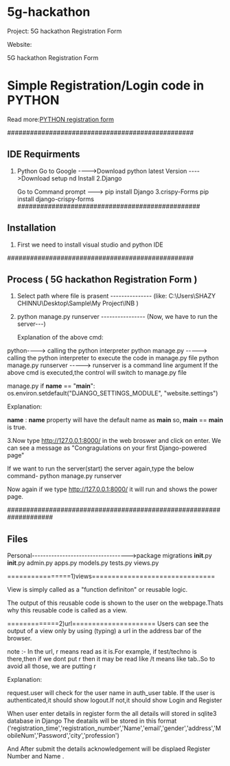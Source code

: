 # 5g-hackathon


Project:
5G hackathon Registration Form

Website:

5G hackathon Registration Form

# Simple Registration/Login code in PYTHON

Read more:[PYTHON registration form](http://127.0.0.1:8000/5GHackathon/home/) 

#################################################

## IDE Requirments

1. Python 
	Go to Google ---->Download python latest Version ---->Download setup nd Install
2.Django

	Go to Command prompt --->  pip install Django
3.crispy-Forms 
	pip install django-crispy-forms
################################################

## Installation
1. First we need to install visual studio and python IDE

#################################################

## Process ( 5G hackathon Registration Form )


1. Select path where file is prasent    ---------------   (like:    C:\Users\SHAZY CHINNU\Desktop\Sample\My Project\INB )

2. python manage.py runserver      ----------------  (Now, we have to run the server---)

	Explanation of the above cmd:

python----> calling the python interpreter
python manage.py -----> calling the python interpreter to execute the code in manage.py file
python manage.py runserver -----> runserver is a command line argument
If the above cmd is executed,the control will switch to manage.py file 

manage.py
if __name__ == "__main__":
    os.environ.setdefault("DJANGO_SETTINGS_MODULE", "website.settings")

Explanation:

__name__ :
__name__ property will have the default name as __main__
so, 
__main__ == __main__  is true.

3.Now type http://127.0.0.1:8000/ in the web broswer and click on enter.
We can see a message as "Congragulations on your first Django-powered page"

If we want to run the server(start) the server again,type the below command-
python manage.py runserver 

Now again if we type http://127.0.0.1:8000/ it will run and shows the power page.

####################################################################

## Files
Personal----------------------------------->package
		migrations
			__init__.py
		__init__.py
		admin.py
		apps.py
		models.py
		tests.py
		views.py



================1)views===============================

View is simply called as a "function definiton" or reusable logic.

The output of this reusable code is shown to the user on the webpage.Thats why this reusable code is called as a view.

=============2)url=====================
Users can see the output of a view only by using (typing) a url in the address bar of the browser.

note :- 
In the url, r means read as it is.For example, if test/techno is there,then if we dont put r then it may be read like /t means like tab..So to avoid all those, we are putting r


Explanation:

request.user will check for the user name in auth_user table.
If the user is authenticated,it should show logout.If not,it should show Login and Register

When user enter details in register form the all details will stored in sqlite3 database in Django
The deatails will be stored in this format
('registration_time','registration_number','Name','email','gender','address','MobileNum','Password','city','profession')

And After submit the details acknowledgement will be displaed Register Number and Name .
